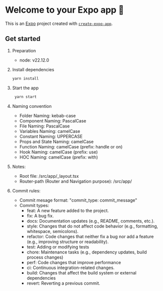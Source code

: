 # Welcome to your Expo app 👋

This is an [Expo](https://expo.dev) project created with [`create-expo-app`](https://www.npmjs.com/package/create-expo-app).

## Get started

1. Preparation

   - node: v22.12.0

2. Install dependencies

   ```bash
   yarn install
   ```

3. Start the app

   ```bash
    yarn start
   ```

4. Naming convention

   - Folder Naming: kebab-case
   - Component Naming: PascalCase
   - File Naming: PascalCase
   - Variables Naming: camelCase
   - Constant Naming: UPPERCASE
   - Props and State Naming: camelCase
   - Function Naming: camelCase (prefix: handle or on)
   - Hook Naming: camelCase (prefix: use)
   - HOC Naming: camelCase (prefix: with)

5. Notes:

   - Root file: /src/app/\_layout.tsx
   - Router-path (Router and Navigation purpose): /src/app/

6. Commit rules:

   - Commit mesage format: "commit_type: commit_message"
   - Commit types:
     - feat: A new feature added to the project.
     - fix: A bug fix.
     - docs: Documentation updates (e.g., README, comments, etc.).
     - style: Changes that do not affect code behavior (e.g., formatting, whitespace, semicolons).
     - refactor: Code changes that neither fix a bug nor add a feature (e.g., improving structure or readability).
     - test: Adding or modifying tests
     - chore: Maintenance tasks (e.g., dependency updates, build process changes)
     - perf: Code changes that improve performance
     - ci: Continuous integration-related changes.
     - build: Changes that affect the build system or external dependencies
     - revert: Reverting a previous commit.
